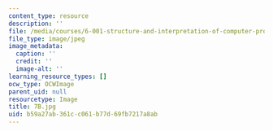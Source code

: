 ```yaml
---
content_type: resource
description: ''
file: /media/courses/6-001-structure-and-interpretation-of-computer-programs-spring-2005/b59a27ab361cc061b77d69fb7217a8ab_7B.jpg
file_type: image/jpeg
image_metadata:
  caption: ''
  credit: ''
  image-alt: ''
learning_resource_types: []
ocw_type: OCWImage
parent_uid: null
resourcetype: Image
title: 7B.jpg
uid: b59a27ab-361c-c061-b77d-69fb7217a8ab
---
```

